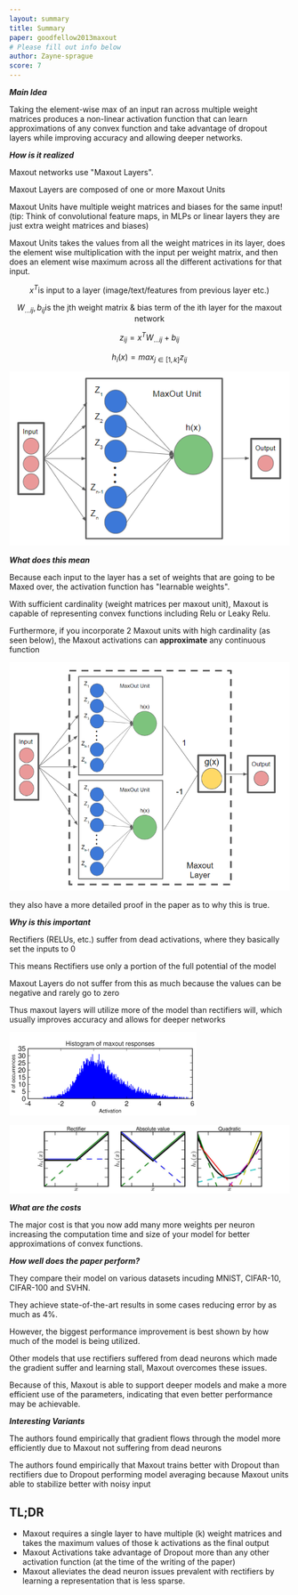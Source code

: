 ```yaml
---
layout: summary
title: Summary
paper: goodfellow2013maxout
# Please fill out info below
author: Zayne-sprague
score: 7
---
```



**_Main Idea_**

Taking the element-wise max of an input ran across multiple weight matrices produces a non-linear activation function
that can learn approximations of any convex function and take advantage of dropout layers while improving accuracy and 
allowing deeper networks.

**_How is it realized_**

Maxout networks use "Maxout Layers".  

Maxout Layers are composed of one or more Maxout Units

Maxout Units have multiple weight matrices and biases for the same input!  
(tip: Think of convolutional feature maps, in MLPs or linear layers they are just extra weight matrices and biases)

Maxout Units takes the values from all the weight matrices in its layer, does the element wise multiplication with the
input per weight matrix, and then does an element wise maximum across all the different activations for that input.

$$
x^T \textrm{is input to a layer (image/text/features from previous layer etc.)}
$$

$$
W_{...ij}, b_{ij} \textrm{is the jth weight matrix & bias term of the ith layer for the maxout network}
$$

$$
z_{ij} = x^TW_{...ij} + b_{ij} 
$$

$$
h_i(x) = {max}_{j\in[1,k]} z_{ij}
$$


![Simple Maxout Layer (1 unit)](/assets/Goodfellow2013maxout_1_a.png)



**_What does this mean_**

Because each input to the layer has a set of weights that are going to be Maxed over, 
the activation function has "learnable weights".

With sufficient cardinality (weight matrices per maxout unit), Maxout is capable of representing convex functions including 
Relu or Leaky Relu.

Furthermore, if you incorporate 2 Maxout units with high cardinality (as seen below), the Maxout activations can **approximate** any continuous function

![Maxout Layer (2 units), any continous function](/assets/Goodfellow2013maxout_1_b.png)

they also have a more detailed proof in the paper as to why this is true.


**_Why is this important_**

Rectifiers (RELUs, etc.) suffer from dead activations, where they basically set the inputs to 0

This means Rectifiers use only a portion of the full potential of the model

Maxout Layers do not suffer from this as much because the values can be negative and rarely go to zero

Thus maxout layers will utilize more of the model than rectifiers will, which usually improves accuracy and allows for deeper networks


![Histogram of Maxout activation values](/assets/Goodfellow2013maxout_1_c.png)

![Activations + Maxouts Approximations](/assets/Goodfellow2013maxout_1_d.jpeg)


**_What are the costs_**

The major cost is that you now add many more weights per neuron increasing the computation time and size of your model 
for better approximations of convex functions.


**_How well does the paper perform?_**

They compare their model on various datasets incuding MNIST, CIFAR-10, CIFAR-100 and SVHN.  

They achieve state-of-the-art results in some cases reducing error by as much as 4%.

However, the biggest performance improvement is best shown by how much of the model is being utilized.  

Other models that use rectifiers suffered from dead neurons which made the gradient suffer and learning stall,
Maxout overcomes these issues.

Because of this, Maxout is able to support deeper models and make a more efficient use of the parameters, indicating that 
even better performance may be achievable.


**_Interesting Variants_**

The authors found empirically that gradient flows through the model more efficiently due to Maxout not suffering from dead neurons

The authors found empirically that Maxout trains better with Dropout than rectifiers due to Dropout performing model 
averaging because Maxout units able to stabilize better with noisy input



## TL;DR
- Maxout requires a single layer to have multiple (k) weight matrices and takes the maximum values of those k activations as the final output
- Maxout Activations take advantage of Dropout more than any other activation function (at the time of the writing of the paper)
- Maxout alleviates the dead neuron issues prevalent with rectifiers by learning a representation that is less sparse.